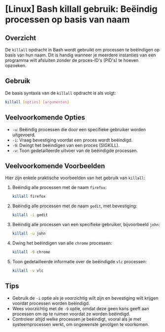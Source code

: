 # [Linux] Bash killall gebruik: Beëindig processen op basis van naam

## Overzicht
De `killall` opdracht in Bash wordt gebruikt om processen te beëindigen op basis van hun naam. Dit is handig wanneer je meerdere instanties van een programma wilt afsluiten zonder de proces-ID's (PID's) te hoeven opzoeken.

## Gebruik
De basis syntaxis van de `killall` opdracht is als volgt:

```bash
killall [opties] [argumenten]
```

## Veelvoorkomende Opties
- `-u`: Beëindig processen die door een specifieke gebruiker worden uitgevoerd.
- `-i`: Vraag bevestiging voordat een proces wordt beëindigd.
- `-9`: Dwingt het beëindigen van een proces (SIGKILL).
- `-v`: Toon gedetailleerde uitvoer van de beëindigde processen.

## Veelvoorkomende Voorbeelden
Hier zijn enkele praktische voorbeelden van het gebruik van `killall`:

1. Beëindig alle processen met de naam `firefox`:
   ```bash
   killall firefox
   ```

2. Beëindig alle processen met de naam `gedit`, met bevestiging:
   ```bash
   killall -i gedit
   ```

3. Beëindig alle processen van een specifieke gebruiker, bijvoorbeeld `john`:
   ```bash
   killall -u john
   ```

4. Dwing het beëindigen van alle `chrome` processen:
   ```bash
   killall -9 chrome
   ```

5. Toon gedetailleerde informatie over de beëindigde `vlc` processen:
   ```bash
   killall -v vlc
   ```

## Tips
- Gebruik de `-i` optie als je voorzichtig wilt zijn en bevestiging wilt krijgen voordat processen worden beëindigd.
- Wees voorzichtig met de `-9` optie, omdat deze geen kans geeft aan processen om op te ruimen voordat ze worden beëindigd.
- Controleer altijd welke processen je beëindigt, vooral als je met systeemprocessen werkt, om ongewenste gevolgen te voorkomen.